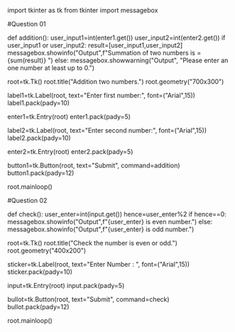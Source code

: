 import tkinter as tk
from tkinter import messagebox

#Question 01

def addition():
   user_input1=int(enter1.get())
   user_input2=int(enter2.get())
   if user_input1 or user_input2:
       result=[user_input1,user_input2]
       messagebox.showinfo("Output",f"Summation of two numbers is ={sum(result)} ")
   else:
       messagebox.showwarning("Output", "Please enter an one number at least up to 0.")


root=tk.Tk()
root.title("Addition two numbers.")
root.geometry("700x300")

label1=tk.Label(root, text="Enter first number:", font=("Arial",15))
label1.pack(pady=10)

enter1=tk.Entry(root)
enter1.pack(pady=5)

label2=tk.Label(root, text="Enter second number:", font=("Arial",15))
label2.pack(pady=10)

enter2=tk.Entry(root)
enter2.pack(pady=5)

button1=tk.Button(root, text="Submit", command=addition)
button1.pack(pady=12)

root.mainloop()


#Question 02

def check():
    user_enter=int(input.get())
    hence=user_enter%2
    if hence==0:
        messagebox.showinfo("Output",f"{user_enter} is even number.")
    else:
        messagebox.showinfo("Output",f"{user_enter} is odd number.")

root=tk.Tk()
root.title("Check the number is even or odd.")
root.geometry("400x200")

sticker=tk.Label(root, text="Enter Number : ", font=("Arial",15))
sticker.pack(pady=10)

input=tk.Entry(root)
input.pack(pady=5)

bullot=tk.Button(root, text="Submit", command=check)
bullot.pack(pady=12)

root.mainloop()



